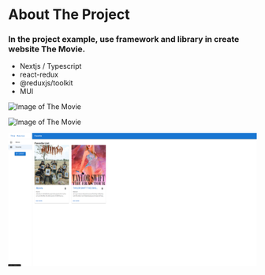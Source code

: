 # About The Project
### In the project example, use framework and library in create website The Movie.
* Nextjs / Typescript
* react-redux
* @reduxjs/toolkit
* MUI


![Image of The Movie](https://github.com/Blobstyle888/example-react-movie/blob/master/src/images/Screenshot_1.png)

![Image of The Movie](https://github.com/Blobstyle888/example-react-movie/blob/master/src/images/Screenshot_2.png)


![Image of The Movie](https://github.com/Blobstyle888/example-react-movie/blob/master/src/images/Screenshot_3.png)

